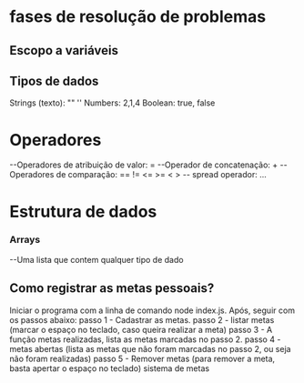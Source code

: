 # fases de resolução de problemas 
## Escopo a variáveis


## Tipos de dados

Strings (texto): "" ''
Numbers: 2,1,4
Boolean: true, false

# Operadores
--Operadores de atribuição de valor: =
--Operador de concatenação: +
--Operadores de comparação: == != <= >= < >
-- spread operador: ...

# Estrutura de dados


### Arrays
--Uma lista que contem qualquer tipo de dado


## Como registrar as metas pessoais?
Iniciar o programa com a linha de comando node index.js. Após, seguir com os passos abaixo:
passo 1 - Cadastrar as metas.
passo 2 - listar metas (marcar o espaço no teclado, caso queira realizar a meta)
passo 3 - A função metas realizadas, lista as metas marcadas no passo 2.
passo 4 - metas abertas (lista as metas que não foram marcadas no passo 2, ou seja não foram realizadas)
passo 5 - Remover metas (para remover a meta, basta apertar o espaço no teclado)
sistema de metas

